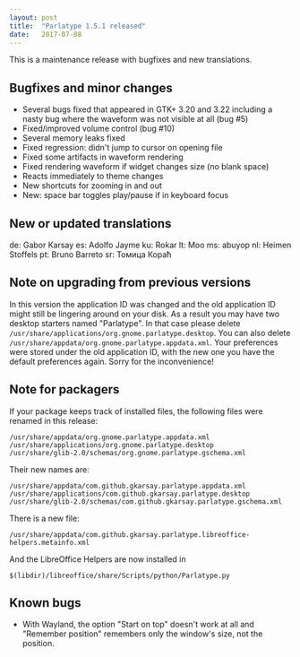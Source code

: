 ```yaml
---
layout: post
title:  "Parlatype 1.5.1 released"
date:   2017-07-08
---
```


This is a maintenance release with bugfixes and new translations.

## Bugfixes and minor changes
* Several bugs fixed that appeared in GTK+ 3.20 and 3.22 including a nasty bug where the waveform was not visible at all (bug #5)
* Fixed/improved volume control (bug #10)
* Several memory leaks fixed
* Fixed regression: didn't jump to cursor on opening file
* Fixed some artifacts in waveform rendering
* Fixed rendering waveform if widget changes size (no blank space)
* Reacts immediately to theme changes
* New shortcuts for zooming in and out
* New: space bar toggles play/pause if in keyboard focus

## New or updated translations
de: Gabor Karsay
es: Adolfo Jayme
ku: Rokar
lt: Moo
ms: abuyop
nl: Heimen Stoffels
pt: Bruno Barreto
sr: Томица Кораћ

## Note on upgrading from previous versions
In this version the application ID was changed and the old application ID might still be lingering around on your disk. As a result you may have two desktop starters named "Parlatype". In that case please delete `/usr/share/applications/org.gnome.parlatype.desktop`. You can also delete `/usr/share/appdata/org.gnome.parlatype.appdata.xml`. Your preferences were stored under the old application ID, with the new one you have the default preferences again. Sorry for the inconvenience!

## Note for packagers
If your package keeps track of installed files, the following files were renamed in this release:
```
/usr/share/appdata/org.gnome.parlatype.appdata.xml
/usr/share/applications/org.gnome.parlatype.desktop
/usr/share/glib-2.0/schemas/org.gnome.parlatype.gschema.xml
```
Their new names are:
```
/usr/share/appdata/com.github.gkarsay.parlatype.appdata.xml
/usr/share/applications/com.github.gkarsay.parlatype.desktop
/usr/share/glib-2.0/schemas/com.github.gkarsay.parlatype.gschema.xml
```
There is a new file:
```
/usr/share/appdata/com.github.gkarsay.parlatype.libreoffice-helpers.metainfo.xml
```
And the LibreOffice Helpers are now installed in
```
$(libdir)/libreoffice/share/Scripts/python/Parlatype.py
```

## Known bugs
* With Wayland, the option "Start on top" doesn't work at all and "Remember position" remembers only the window's size, not the position.
